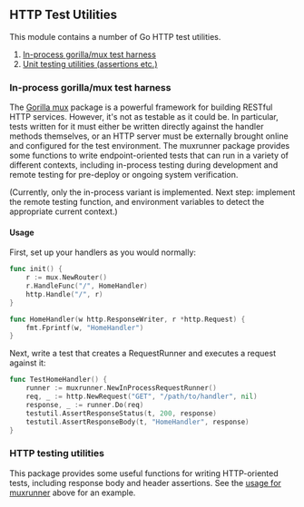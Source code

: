 ## HTTP Test Utilities ##

This module contains a number of Go HTTP test utilities.

1. [In-process gorilla/mux test harness](#in-process-gorillamux-test-harness)
2. [Unit testing utilities (assertions etc.)](#http-testing-utilities)

### In-process gorilla/mux test harness ###

The [Gorilla mux](http://www.gorillatoolkit.org/pkg/mux) package is a powerful framework
for building RESTful HTTP services. However, it's not as testable as it could be. In particular,
tests written for it must either be written directly against the handler methods themselves, or
an HTTP server must be externally brought online and configured for the test environment. The
muxrunner package provides some functions to write endpoint-oriented tests that can run in a
 variety of different contexts, including in-process testing during development and remote
 testing for pre-deploy or ongoing system verification.

(Currently, only the in-process variant is implemented. Next step: implement the remote testing
 function, and environment variables to detect the appropriate current context.)

#### Usage ####

First, set up your handlers as you would normally:

```go
func init() {
    r := mux.NewRouter()
    r.HandleFunc("/", HomeHandler)
    http.Handle("/", r)
}

func HomeHandler(w http.ResponseWriter, r *http.Request) {
    fmt.Fprintf(w, "HomeHandler")
}
```

Next, write a test that creates a RequestRunner and executes a request against it:

```go
func TestHomeHandler() {
    runner := muxrunner.NewInProcessRequestRunner()
    req, _ := http.NewRequest("GET", "/path/to/handler", nil)
    response, _ := runner.Do(req)
    testutil.AssertResponseStatus(t, 200, response)
    testutil.AssertResponseBody(t, "HomeHandler", response)
}
```

### HTTP testing utilities ###

This package provides some useful functions for writing HTTP-oriented tests,
including response body and header assertions. See the [usage for muxrunner](#usage)
above for an example.